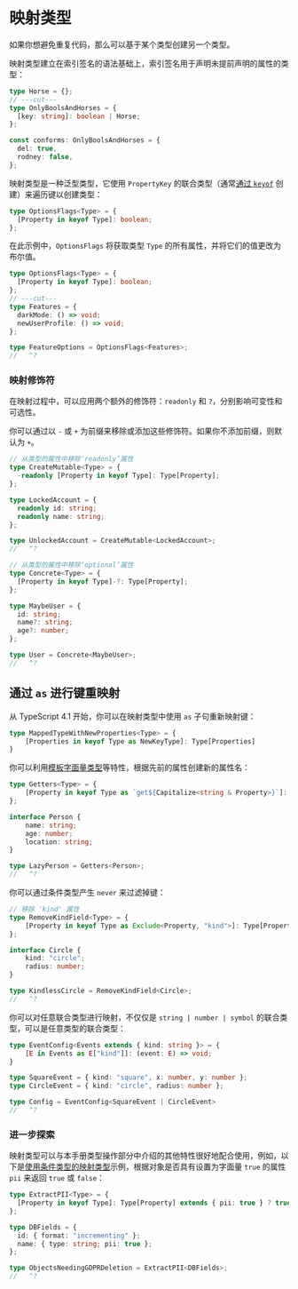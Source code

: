 # 映射类型

如果你想避免重复代码，那么可以基于某个类型创建另一个类型。

映射类型建立在索引签名的语法基础上，索引签名用于声明未提前声明的属性的类型：

```ts twoslash
type Horse = {};
// ---cut---
type OnlyBoolsAndHorses = {
  [key: string]: boolean | Horse;
};

const conforms: OnlyBoolsAndHorses = {
  del: true,
  rodney: false,
};
```

映射类型是一种泛型类型，它使用 `PropertyKey` 的联合类型（通常[通过 `keyof`](/zh/docs/handbook/2/indexed-access-types.html) 创建）来遍历键以创建类型：

```ts twoslash
type OptionsFlags<Type> = {
  [Property in keyof Type]: boolean;
};
```

在此示例中，`OptionsFlags` 将获取类型 `Type` 的所有属性，并将它们的值更改为布尔值。

```ts twoslash
type OptionsFlags<Type> = {
  [Property in keyof Type]: boolean;
};
// ---cut---
type Features = {
  darkMode: () => void;
  newUserProfile: () => void;
};

type FeatureOptions = OptionsFlags<Features>;
//   ^?
```

### 映射修饰符

在映射过程中，可以应用两个额外的修饰符：`readonly` 和 `?`，分别影响可变性和可选性。

你可以通过以 `-` 或 `+` 为前缀来移除或添加这些修饰符。如果你不添加前缀，则默认为 `+`。

```ts twoslash
// 从类型的属性中移除‘readonly’属性
type CreateMutable<Type> = {
  -readonly [Property in keyof Type]: Type[Property];
};

type LockedAccount = {
  readonly id: string;
  readonly name: string;
};

type UnlockedAccount = CreateMutable<LockedAccount>;
//   ^?
```

```ts twoslash
// 从类型的属性中移除‘optional’属性
type Concrete<Type> = {
  [Property in keyof Type]-?: Type[Property];
};

type MaybeUser = {
  id: string;
  name?: string;
  age?: number;
};

type User = Concrete<MaybeUser>;
//   ^?
```

## 通过 `as` 进行键重映射

从 TypeScript 4.1 开始，你可以在映射类型中使用 `as` 子句重新映射键：

```ts
type MappedTypeWithNewProperties<Type> = {
    [Properties in keyof Type as NewKeyType]: Type[Properties]
}
```

你可以利用[模板字面量类型](/zh/docs/handbook/2/template-literal-types.html)等特性，根据先前的属性创建新的属性名：

```ts twoslash
type Getters<Type> = {
    [Property in keyof Type as `get${Capitalize<string & Property>}`]: () => Type[Property]
};

interface Person {
    name: string;
    age: number;
    location: string;
}

type LazyPerson = Getters<Person>;
//   ^?
```

你可以通过条件类型产生 `never` 来过滤掉键：

```ts twoslash
// 移除 'kind' 属性
type RemoveKindField<Type> = {
    [Property in keyof Type as Exclude<Property, "kind">]: Type[Property]
};

interface Circle {
    kind: "circle";
    radius: number;
}

type KindlessCircle = RemoveKindField<Circle>;
//   ^?
```

你可以对任意联合类型进行映射，不仅仅是 `string | number | symbol` 的联合类型，可以是任意类型的联合类型：

```ts twoslash
type EventConfig<Events extends { kind: string }> = {
    [E in Events as E["kind"]]: (event: E) => void;
}

type SquareEvent = { kind: "square", x: number, y: number };
type CircleEvent = { kind: "circle", radius: number };

type Config = EventConfig<SquareEvent | CircleEvent>
//   ^?
```

### 进一步探索

映射类型可以与本手册类型操作部分中介绍的其他特性很好地配合使用，例如，以下是[使用条件类型的映射类型](/zh/docs/handbook/2/conditional-types.html)示例，根据对象是否具有设置为字面量 `true` 的属性 `pii` 来返回 `true` 或 `false`：

```ts twoslash
type ExtractPII<Type> = {
  [Property in keyof Type]: Type[Property] extends { pii: true } ? true : false;
};

type DBFields = {
  id: { format: "incrementing" };
  name: { type: string; pii: true };
};

type ObjectsNeedingGDPRDeletion = ExtractPII<DBFields>;
//   ^?
```
